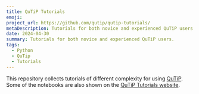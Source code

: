```yaml
---
title: QuTiP Tutorials
emoji:
project_url: https://github.com/qutip/qutip-tutorials/
metaDescription: Tutorials for both novice and experienced QuTiP users.
date: 2024-04-30
summary: Tutorials for both novice and experienced QuTiP users.
tags:
  - Python
  - QuTip
  - Tutorials
---
```


This repository collects tutorials of different complexity for using [QuTiP](https://qutip.org/). Some of the notebooks are also shown on the [QuTiP Tutorials website](https://qutip.org/tutorials).
